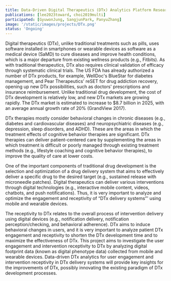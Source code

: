 ```yaml
---
title: Data-Driven Digital Therapeutics (DTx) Analytics Platform Research
publications: [lee2023toward, choi2019multi]
participated: [GyuwonJung, SangjunPark, PanyuZhang]
image: '/static/images/projects/DTx.png'
status: 'Ongoing'
---
```


Digital therapeutics (DTx), unlike traditional treatments such as pills, uses software installed in smartphones or wearable devices as software as a medical device (SaMD) to cure diseases and improve health conditions, which is a major departure from existing wellness products (e.g., Fitbits). As with traditional therapeutics, DTx also requires clinical validation of efficacy through systematic clinical trials. The US FDA has already authorized a number of DTx products, for example, WellDoc's BlueStar for diabetes management, and Pear Therapeutics' reSET for drug addiction recovery, opening up new DTx possibilities, such as doctors' prescriptions and insurance reimbursement. Unlike traditional drug development, the cost of DTx development is relatively low, and new DTx markets are growing rapidly. The DTx market is estimated to increase to $8.7 billion in 2025, with an average annual growth rate of 20% (GrandView 2017).

DTx therapies mostly consider behavioral changes in chronic diseases (e.g., diabetes and cardiovascular diseases) and neuropsychiatric diseases (e.g., depression, sleep disorders, and ADHD). These are the areas in which the treatment effects of cognitive behavior therapies are significant. DTx therapies can deliver patient-centered care by supplementing the areas in which treatment is difficult or poorly managed through existing treatment methods (e.g., lifestyle coaching and cognitive behavior therapies), to improve the quality of care at lower costs.

One of the important components of traditional drug development is the selection and optimization of a drug delivery system that aims to effectively deliver a specific drug to the desired target (e.g., sustained release with microneedle patches). Digital therapeutics can deliver various interventions through digital technologies (e.g., interactive mobile content, videos, chatbots, and push notifications). Thus, it is very important to analyze and optimize the engagement and receptivity of “DTx delivery systems”' using mobile and wearable devices.

The receptivity to DTx relates to the overall process of intervention delivery using digital devices (e.g., notification delivery, notification perception/checking, and behavioral adherence). DTx aims to induce behavioral changes in users, and it is very important to analyze patient DTx engagement and receptivity to shorten the DTx development time and to maximize the effectiveness of DTx. This project aims to investigate the user engagement and intervention receptivity to DTx by analyzing digital footprint data (known as digital phenotype data) collected from mobile and wearable devices. Data-driven DTx analytics for user engagement and intervention receptivity in DTx delivery systems will provide key insights for the improvements of DTx, possibly innovating the existing paradigm of DTx development processes.
